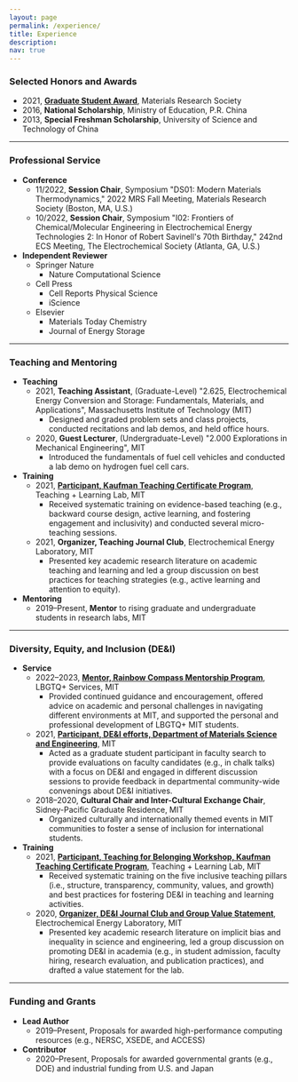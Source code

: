 ```yaml
---
layout: page
permalink: /experience/
title: Experience
description:
nav: true
---
```


### Selected Honors and Awards

* 2021, [**Graduate Student Award**](https://www.mrs.org/careers-advancement/awards/spring-awards/graduate-student-awards/past-recipients), Materials Research Society
* 2016, **National Scholarship**, Ministry of Education, P.R. China
* 2013, **Special Freshman Scholarship**, University of Science and Technology of China

---

### Professional Service

* **Conference**
  * 11/2022, **Session Chair**, Symposium "DS01: Modern Materials Thermodynamics," 2022 MRS Fall Meeting, Materials Research Society (Boston, MA, U.S.)
  * 10/2022, **Session Chair**, Symposium "I02: Frontiers of Chemical/Molecular Engineering in Electrochemical Energy Technologies 2: In Honor of Robert Savinell's 70th Birthday," 242nd ECS Meeting, The Electrochemical Society (Atlanta, GA, U.S.)
* **Independent Reviewer**
  * Springer Nature
    * Nature Computational Science
  * Cell Press
    * Cell Reports Physical Science
    * iScience
  * Elsevier
    * Materials Today Chemistry
    * Journal of Energy Storage

---

### Teaching and Mentoring

* **Teaching**
  * 2021, **Teaching Assistant**, (Graduate-Level) "2.625, Electrochemical Energy Conversion and Storage: Fundamentals, Materials, and Applications", Massachusetts Institute of Technology (MIT)
    * Designed and graded problem sets and class projects, conducted recitations and lab demos, and held office hours.
  * 2020, **Guest Lecturer**, (Undergraduate-Level) "2.000 Explorations in Mechanical Engineering", MIT
    * Introduced the fundamentals of fuel cell vehicles and conducted a lab demo on hydrogen fuel cell cars.
* **Training**
  * 2021, [**Participant, Kaufman Teaching Certificate Program**](https://tll.mit.edu/programming/grad-student-programming/kaufman-teaching-certificate-program), Teaching + Learning Lab, MIT
    * Received systematic training on evidence-based teaching (e.g., backward course design, active learning,
and fostering engagement and inclusivity) and conducted several micro-teaching sessions.
  * 2021, **Organizer, Teaching Journal Club**, Electrochemical Energy Laboratory, MIT
    * Presented key academic research literature on academic teaching and learning and led a group discussion on best practices for teaching strategies (e.g., active learning and attention to equity).
* **Mentoring**
    * 2019–Present, **Mentor** to rising graduate and undergraduate students in research labs, MIT

---

### Diversity, Equity, and Inclusion (DE&I)

* **Service**
  * 2022–2023, [**Mentor, Rainbow Compass Mentorship Program**](https://lbgtq.mit.edu/rainbow-compass-mentorship-program), LBGTQ+ Services, MIT
    * Provided continued guidance and encouragement, offered advice on academic and personal challenges in navigating different environments at MIT, and supported the personal and professional development of LBGTQ+ MIT students.
  * 2021, [**Participant, DE&I efforts, Department of Materials Science and Engineering**](https://dmse.mit.edu/about/diversity), MIT
    * Acted as a graduate student participant in faculty search to provide evaluations on faculty candidates (e.g., in chalk talks) with a focus on DE&I and engaged in different discussion sessions to provide feedback in departmental community-wide convenings about DE&I initiatives.
  * 2018–2020, **Cultural Chair and Inter-Cultural Exchange Chair**, Sidney-Pacific Graduate Residence, MIT
    * Organized culturally and internationally themed events in MIT communities to foster a sense of inclusion for international students.
* **Training**
  * 2021, [**Participant, Teaching for Belonging Workshop, Kaufman Teaching Certificate Program**](https://tll.mit.edu/programming/grad-student-programming/kaufman-teaching-certificate-program), Teaching + Learning Lab, MIT
    * Received systematic training on the five inclusive teaching pillars (i.e., structure, transparency, community, values, and growth) and best practices for fostering DE&I in teaching and learning activities.
  * 2020, [**Organizer, DE&I Journal Club and Group Value Statement**](https://www.rle.mit.edu/eel/diversity-updated), Electrochemical Energy Laboratory, MIT
    * Presented key academic research literature on implicit bias and inequality in science and engineering, led a group discussion on promoting DE&I in academia (e.g., in student admission, faculty hiring, research evaluation, and publication practices), and drafted a value statement for the lab.

---

### Funding and Grants

* **Lead Author**
  * 2019–Present, Proposals for awarded high-performance computing resources (e.g., NERSC, XSEDE, and ACCESS)
* **Contributor**
  * 2020–Present, Proposals for awarded governmental grants (e.g., DOE) and industrial funding from U.S. and Japan
